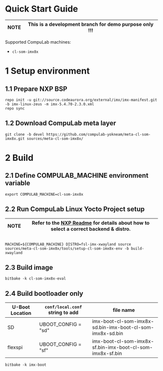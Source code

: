 # Quick Start Guide

|NOTE|This is a development branch for demo purpose only !!!|
|---|---|


Supported CompuLab machines:
* `cl-som-imx8x`

# 1 Setup environment
## 1.1 Prepare NXP BSP
```
repo init -u git://source.codeaurora.org/external/imx/imx-manifest.git -b imx-linux-zeus -m imx-5.4.70-2.3.0.xml
repo sync
```
## 1.2 Download CompuLab meta layer
```
git clone -b devel https://github.com/compulab-yokneam/meta-cl-som-imx8x.git sources/meta-cl-som-imx8x/
```

# 2 Build
## 2.1 Define COMPULAB_MACHINE environment variable
```export COMPULAB_MACHINE=cl-som-imx8x```

## 2.2 Run CompuLab Linux Yocto Project setup
|NOTE|Refer to the [NXP Readme](https://source.codeaurora.org/external/imx/meta-imx/tree/README?h=zeus-5.4.70-2.3.0) for details about how to select a correct backend & distro.|
|---|---|
```

MACHINE=${COMPULAB_MACHINE} DISTRO=fsl-imx-xwayland source sources/meta-cl-som-imx8x/tools/setup-cl-som-imx8x-env -b build-xwayland
```
## 2.3 Build image
```
bitbake -k cl-som-imx8x-eval
```
## 2.4 Build bootloader only
|U-Boot Location|`conf/local.conf` string to add|file name|
|---|---|---|
| SD | UBOOT_CONFIG = "sd" | imx-boot-cl-som-imx8x-sd.bin-imx-boot-cl-som-imx8x-sd.bin|
| flexspi | UBOOT_CONFIG = "sf" | imx-boot-cl-som-imx8x-sf.bin-imx-boot-cl-som-imx8x-sf.bin|
```
bitbake -k imx-boot
```
